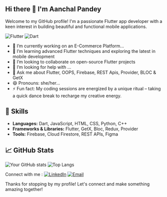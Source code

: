 ## Hi there 👋 I'm Aanchal Pandey

<!--
**AanchalPandey783/AanchalPandey783** is a ✨ _special_ ✨ repository because its `README.md` (this file) appears on your GitHub profile.

Here are some ideas to get you started:
-->

Welcome to my GitHub profile! I'm a passionate Flutter app developer with a keen interest in building beautiful and functional mobile applications.

![Flutter](https://img.shields.io/badge/Flutter-02569B?style=for-the-badge&logo=flutter&logoColor=white)
![Dart](https://img.shields.io/badge/Dart-0175C2?style=for-the-badge&logo=dart&logoColor=white)

- 🔭 I’m currently working on an E-Commerce Platform...
- 🌱 I’m learning advanced Flutter techniques and exploring the latest in mobile development
- 👯  I’m looking to collaborate on open-source Flutter projects
- 🤔 I’m looking for help with ...
- 💬 Ask me about Flutter, OOPS, Firebase, REST Apis, Provider, BLOC & GetX
- 😄 Pronouns: she/her...
- ⚡ Fun fact: My coding sessions are energized by a unique ritual – taking a quick dance break to recharge my creative energy.
  
## 🚀 Skills

- **Languages:** Dart, JavaScript, HTML, CSS, Python, C++
- **Frameworks & Libraries:** Flutter, GetX, Bloc, Redux, Provider
- **Tools:** Firebase, Cloud Firestore, REST APIs, Figma

## 📈 GitHub Stats

![Your GitHub stats](https://github-readme-stats.vercel.app/api?username=yourusername&show_icons=true&theme=radical)
![Top Langs](https://github-readme-stats.vercel.app/api/top-langs/?username=yourusername&layout=compact&theme=radical)

Connect with me : 
[![LinkedIn](https://img.shields.io/badge/LinkedIn-blue?style=for-the-badge&logo=linkedin)](https://https://www.linkedin.com/in/aanchal-pandey-295625245/)
[![Email](https://img.shields.io/badge/Email-D14836?style=for-the-badge&logo=gmail&logoColor=white)](mailto:youremail@example.com)


Thanks for stopping by my profile! Let's connect and make something amazing together!
